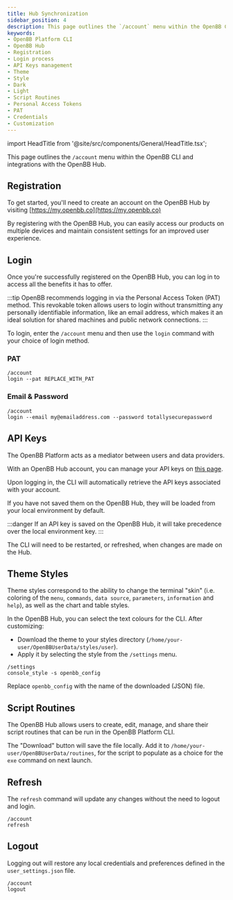 ```yaml
---
title: Hub Synchronization
sidebar_position: 4
description: This page outlines the `/account` menu within the OpenBB CLI, and integrations with the OpenBB Hub.
keywords:
- OpenBB Platform CLI
- OpenBB Hub
- Registration
- Login process
- API Keys management
- Theme
- Style
- Dark
- Light
- Script Routines
- Personal Access Tokens
- PAT
- Credentials
- Customization
---
```


import HeadTitle from '@site/src/components/General/HeadTitle.tsx';

<HeadTitle title="Hub Synchronization | OpenBB Platform CLI Docs" />

This page outlines the `/account` menu within the OpenBB CLI and integrations with the OpenBB Hub.

## Registration

To get started, you'll need to create an account on the OpenBB Hub by visiting [https://my.openbb.co](https://my.openbb.co)

By registering with the OpenBB Hub, you can easily access our products on multiple devices and maintain consistent settings for an improved user experience.

## Login

Once you're successfully registered on the OpenBB Hub, you can log in to access all the benefits it has to offer.

:::tip
OpenBB recommends logging in via the Personal Access Token (PAT) method. This revokable token allows users to login without transmitting any personally identifiable information, like an email address, which makes it an ideal solution for shared machines and public network connections.
:::

To login, enter the `/account` menu and then use the `login` command with your choice of login method.

### PAT

```console
/account
login --pat REPLACE_WITH_PAT
```

### Email & Password

```console
/account
login --email my@emailaddress.com --password totallysecurepassword
```

## API Keys

The OpenBB Platform acts as a mediator between users and data providers.

With an OpenBB Hub account, you can manage your API keys on [this page](https://my.openbb.co/app/platform/credentials).

Upon logging in, the CLI will automatically retrieve the API keys associated with your account.

If you have not saved them on the OpenBB Hub, they will be loaded from your local environment by default.

:::danger
If an API key is saved on the OpenBB Hub, it will take precedence over the local environment key.
:::

The CLI will need to be restarted, or refreshed, when changes are made on the Hub.

## Theme Styles

Theme styles correspond to the ability to change the terminal "skin" (i.e. coloring of the `menu`, `commands`, `data source`, `parameters`, `information` and `help`), as well as the chart and table styles.

In the OpenBB Hub, you can select the text colours for the CLI. After customizing:
- Download the theme to your styles directory (`/home/your-user/OpenBBUserData/styles/user`).
- Apply it by selecting the style from the `/settings` menu.

```console
/settings
console_style -s openbb_config
```

Replace `openbb_config` with the name of the downloaded (JSON) file.

## Script Routines

The OpenBB Hub allows users to create, edit, manage, and share their script routines that can be run in the OpenBB Platform CLI.

The "Download" button will save the file locally. Add it to `/home/your-user/OpenBBUserData/routines`, for the script to populate as a choice for the `exe` command on next launch.

## Refresh

The `refresh` command will update any changes without the need to logout and login.

```console
/account
refresh
```

## Logout

Logging out will restore any local credentials and preferences defined in the `user_settings.json` file.

```console
/account
logout
```
